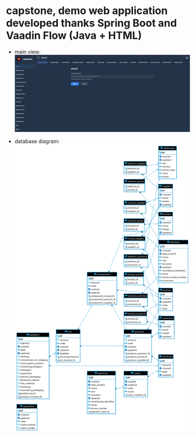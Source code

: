 # capstone, demo web application developed thanks Spring Boot and Vaadin Flow (Java + HTML)

* main view:
![capstone main view](https://github.com/paolomococci/enterprise-workshop/blob/main/screenshots/screenshot_capstone_2021-07-16.png)

* database diagram:
![capstone database diagram](https://github.com/paolomococci/enterprise-workshop/blob/main/screenshots/capstone_db.png)
